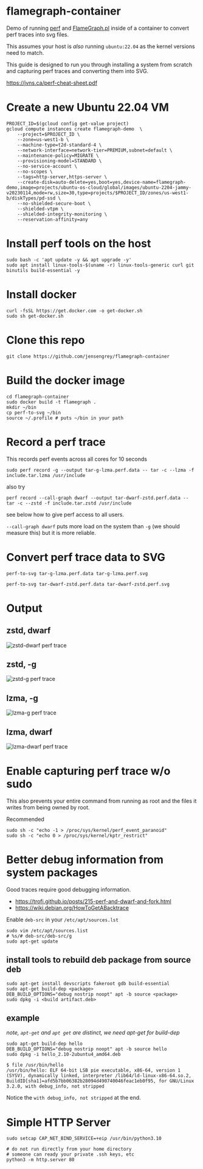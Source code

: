 # flamegraph-container

Demo of running [perf](https://www.brendangregg.com/perf.html) and [FlameGraph.pl](https://github.com/brendangregg/FlameGraph) inside of a container to convert perf traces into svg files.

This assumes your host is *also* running `ubuntu:22.04` as the kernel versions need to match.

This guide is designed to run you through installing a system from scratch and capturing perf traces and converting them into SVG. 

https://jvns.ca/perf-cheat-sheet.pdf

# Create a new Ubuntu 22.04 VM

```
PROJECT_ID=$(gcloud config get-value project)
gcloud compute instances create flamegraph-demo  \
    --project=$PROJECT_ID \
    --zone=us-west1-b \
    --machine-type=t2d-standard-4 \
    --network-interface=network-tier=PREMIUM,subnet=default \
    --maintenance-policy=MIGRATE \
    --provisioning-model=STANDARD \
    --no-service-account \
    --no-scopes \
    --tags=http-server,https-server \
    --create-disk=auto-delete=yes,boot=yes,device-name=flamegraph-demo,image=projects/ubuntu-os-cloud/global/images/ubuntu-2204-jammy-v20230114,mode=rw,size=30,type=projects/$PROJECT_ID/zones/us-west1-b/diskTypes/pd-ssd \
    --no-shielded-secure-boot \
    --shielded-vtpm \
    --shielded-integrity-monitoring \
    --reservation-affinity=any

```

# Install perf tools on the host

```
sudo bash -c 'apt update -y && apt upgrade -y'
sudo apt install linux-tools-$(uname -r) linux-tools-generic curl git binutils build-essential -y
```

# Install docker

```
curl -fsSL https://get.docker.com -o get-docker.sh
sudo sh get-docker.sh
```

# Clone this repo

```
git clone https://github.com/jensengrey/flamegraph-container
```


# Build the docker image

```
cd flamegraph-container
sudo docker build -t flamegraph .
mkdir ~/bin
cp perf-to-svg ~/bin
source ~/.profile # puts ~/bin in your path
```

# Record a perf trace

This records perf events across all cores for 10 seconds

```
sudo perf record -g --output tar-g-lzma.perf.data -- tar -c --lzma -f include.tar.lzma /usr/include
```

also try

```
perf record --call-graph dwarf --output tar-dwarf-zstd.perf.data -- tar -c --zstd -f include.tar.zstd /usr/include
```

see below how to give perf access to all users.

`--call-graph dwarf` puts more load on the system than `-g` (we should measure this) but it is more reliable.

# Convert perf trace data to SVG

```
perf-to-svg tar-g-lzma.perf.data tar-g-lzma.perf.svg
```

```
perf-to-svg tar-dwarf-zstd.perf.data tar-dwarf-zstd.perf.svg
```

# Output

## zstd, dwarf

![zstd-dwarf perf trace](https://raw.githubusercontent.com/jensengrey/flamegraph-container/main/sample-data/tar-dwarf-zstd.perf.svg)

## zstd, -g

![zstd-g perf trace](https://raw.githubusercontent.com/jensengrey/flamegraph-container/main/sample-data/tar-g-zstd.perf.svg)

## lzma, -g

![lzma-g perf trace](https://raw.githubusercontent.com/jensengrey/flamegraph-container/main/sample-data/tar-g-lzma.perf.svg)

## lzma, dwarf

![lzma-dwarf perf trace](https://raw.githubusercontent.com/jensengrey/flamegraph-container/main/sample-data/tar-dwarf-lzma.perf.svg)


# Enable capturing perf trace w/o sudo

This also prevents your entire command from running as root and the files it writes from being owned by root.

Recommended

```
sudo sh -c "echo -1 > /proc/sys/kernel/perf_event_paranoid"
sudo sh -c "echo 0 > /proc/sys/kernel/kptr_restrict"
```

# Better debug information from system packages

Good traces require good debugging information. 

* https://trofi.github.io/posts/215-perf-and-dwarf-and-fork.html
* https://wiki.debian.org/HowToGetABacktrace

Enable `deb-src` in your `/etc/apt/sources.lst`

```
sudo vim /etc/apt/sources.list
# %s/# deb-src/deb-src/g
sudo apt-get update
```

## install tools to rebuild deb package from source deb

```
sudo apt-get install devscripts fakeroot gdb build-essential
sudo apt-get build-dep <package>
DEB_BUILD_OPTIONS="debug nostrip noopt" apt -b source <package>
sudo dpkg -i <build artifact.deb>
```

## example

*note, `apt-get` and `apt get` are distinct, we need apt-get for build-dep*

```
sudo apt-get build-dep hello
DEB_BUILD_OPTIONS="debug nostrip noopt" apt -b source hello
sudo dpkg -i hello_2.10-2ubuntu4_amd64.deb
```

```
$ file /usr/bin/hello
/usr/bin/hello: ELF 64-bit LSB pie executable, x86-64, version 1 (SYSV), dynamically linked, interpreter /lib64/ld-linux-x86-64.so.2, BuildID[sha1]=afd5b7bb06382b28094d490740046feac1eb0f95, for GNU/Linux 3.2.0, with debug_info, not stripped
```

Notice the `with debug_info, not stripped` at the end.

# Simple HTTP Server

```
sudo setcap CAP_NET_BIND_SERVICE=+eip /usr/bin/python3.10

# do not run directly from your home directory
# someone can ready your private .ssh keys, etc
python3 -m http.server 80
```


